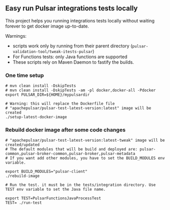 ## Easy run Pulsar integrations tests locally

This project helps you running integrations tests locally without waiting forever to get docker image up-to-date.

Warnings: 
* scripts work only by running from their parent directory (`pulsar-validation-tool/tweak-itests-pulsar`)
* For Functions tests: only Java functions are supported
* These scripts rely on Maven Daemon to fastify the builds.

### One time setup

```
# mvn clean install -DskipTests 
# mvn clean install -DskipTests -am -pl docker,docker-all -Pdocker
export PULSAR_DIR=${HOME}/mypulsardir

# Warning: this will replace the Dockerfile file
# "apachepulsar/pulsar-test-latest-version:latest" image will be created
./setup-latest-docker-image

```

### Rebuild docker image after some code changes

```
# "apachepulsar/pulsar-test-latest-version:latest-tweak" image will be created/updated
# The default modules that will be build and deployed are: pulsar-common,pulsar-broker-common,pulsar-broker,pulsar-metadata
# If you want add other modules, you have to set the BUILD_MODULES env variable.

export BUILD_MODULES="pulsar-client"
./rebuild-image

# Run the test. it must be in the tests/integration directory. Use TEST env variable to set the Java file name.

export TEST=PulsarFunctionsJavaProcessTest
TEST= ./run-test
```


